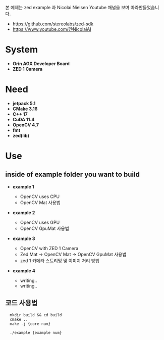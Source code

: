 본 예제는 zed example 과 Nicolai Nielsen Youtube 채널을 보며 따라만들었습니다.
- https://github.com/stereolabs/zed-sdk
- https://www.youtube.com/@NicolaiAI

# System
- **Orin AGX Developer Board**
- **ZED 1 Camera**

# Need
- **jetpack 5.1**
- **CMake 3.16**
- **C++ 17**
- **CuDA 11.4**
- **OpenCV 4.7**
- **fmt**
- **zed(lib)**

# Use
## inside of example folder you want to build

- **example 1**
  - OpenCV uses CPU
  - OpenCV Mat 사용법

- **example 2**
  - OpenCV uses GPU
  - OpenCV GpuMat 사용법

- **example 3**
  - OpenCV with ZED 1 Camera
  - Zed Mat -> OpenCV Mat -> OpenCV GpuMat 사용법
  - zed 1 카메라 스트리밍 및 이미지 처리 방법

- **example 4**
  - writing..
  - writing..
  
## 코드 사용법
```
  mkdir build && cd build
  cmake ..
  make -j {core num}

  ./example {example num}
```